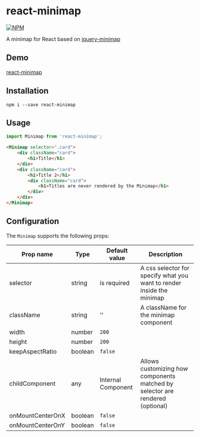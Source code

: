 # react-minimap

[![NPM](https://img.shields.io/npm/v/react-minimap.svg?style=flat-square)](https://www.npmjs.com/package/react-minimap)

A minimap for React based on [jquery-minimap](https://github.com/john-bai/jquery-minimap)

## Demo

[react-minimap](https://jeremy-carbonne.github.io/react-minimap/)

## Installation

`npm i --save react-minimap`

## Usage
```js
import Minimap from 'react-minimap';
```

```html
<Minimap selector=".card">
	<div className="card">
		<h1>Title</h1>
	</div>
	<div className="card">
		<h1>Title 2</h1>
		<div className="card">
			<h1>Titles are never rendered by the Minimap</h1>
		</div>
	</div>
</Minimap>
```

## Configuration

The `Minimap` supports the following props:

| Prop name        | Type                            | Default value              | Description                                                                              |
|------------------|---------------------------------|----------------------------|------------------------------------------------------------------------------------------|
| selector         | string                          | is required                | A css selector for specify what you want to render inside the minimap                    |
| className        | string                          | ''                         | A className for the minimap component                                                    |
| width            | number                          | `200`                      |                                                                                          |
| height           | number                          | `200`                      |                                                                                          |
| keepAspectRatio  | boolean                         | `false`                    |                                                                                          |
| childComponent   | any                             | Internal Component         | Allows customizing how components matched by selector are rendered (optional)            |
| onMountCenterOnX | boolean                         | `false`                    |                                                                                          |
| onMountCenterOnY | boolean                         | `false`                    |                                                                                          |

